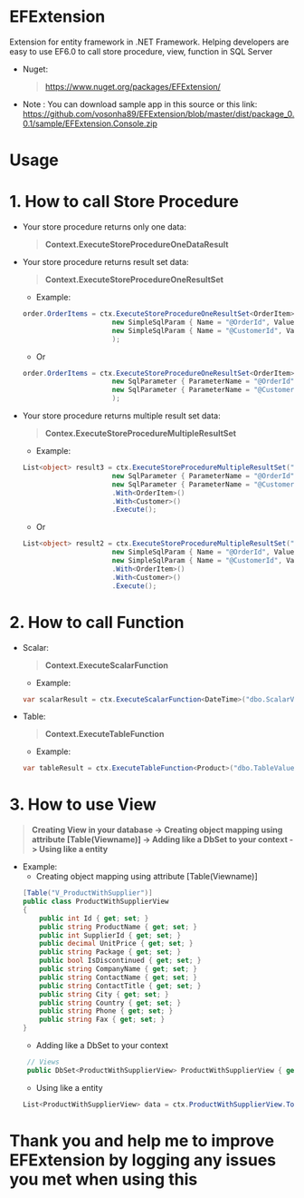 # EFExtension
Extension for entity framework in .NET Framework. Helping developers are easy to use EF6.0 to call store procedure, view, function in SQL Server
* Nuget:
  > https://www.nuget.org/packages/EFExtension/
* Note : You can download sample app in this source or this link:              https://github.com/vosonha89/EFExtension/blob/master/dist/package_0.0.1/sample/EFExtension.Console.zip
# Usage
# 1. How to call Store Procedure
- Your store procedure returns only one data: 
  > **Context.ExecuteStoreProcedureOneDataResult**
  
- Your store procedure returns result set data:
  > **Context.ExecuteStoreProcedureOneResultSet**
  * Example: 
  ```C#
  order.OrderItems = ctx.ExecuteStoreProcedureOneResultSet<OrderItem>("dbo.sp_GetOrderDetail",
                        new SimpleSqlParam { Name = "@OrderId", Value = order.Id },
                        new SimpleSqlParam { Name = "@CustomerId", Value = 1 }
                        );
  ```
  * Or
  ```C#
  order.OrderItems = ctx.ExecuteStoreProcedureOneResultSet<OrderItem>("dbo.sp_GetOrderDetail",
                        new SqlParameter { ParameterName = "@OrderId", Value = order.Id, Direction = System.Data.ParameterDirection.Input },
                        new SqlParameter { ParameterName = "@CustomerId", Value = 1, Direction = System.Data.ParameterDirection.Input }
                        );
  ```
- Your store procedure returns multiple result set data:
  > **Contex.ExecuteStoreProcedureMultipleResultSet**
  * Example: 
  ```C#
  List<object> result3 = ctx.ExecuteStoreProcedureMultipleResultSet("dbo.sp_GetOrderDetail",
                        new SqlParameter { ParameterName = "@OrderId", Value = order.Id },
                        new SqlParameter { ParameterName = "@CustomerId", Value = 1 })
                        .With<OrderItem>()
                        .With<Customer>()
                        .Execute();
  ```
  * Or
  ```C#
  List<object> result2 = ctx.ExecuteStoreProcedureMultipleResultSet("dbo.sp_GetOrderDetail",
                        new SimpleSqlParam { Name = "@OrderId", Value = order.Id },
                        new SimpleSqlParam { Name = "@CustomerId", Value = 1 })
                        .With<OrderItem>()
                        .With<Customer>()
                        .Execute();
  ```                        
# 2. How to call Function
- Scalar:
  > **Context.ExecuteScalarFunction**
  * Example:
  ```C#
  var scalarResult = ctx.ExecuteScalarFunction<DateTime>("dbo.ScalarValueFunc", DateTime.Now);
  ```
- Table:
  > **Context.ExecuteTableFunction**
  * Example:
  ```C#
  var tableResult = ctx.ExecuteTableFunction<Product>("dbo.TableValueFunc", "Sir Rodney's Scones");
  ```
# 3. How to use View
  > **Creating View in your database -> Creating object mapping using attribute [Table(Viewname)] -> Adding like a DbSet to your context -> Using like a entity**
  * Example:
    - Creating object mapping using attribute [Table(Viewname)]
    ```C#
    [Table("V_ProductWithSupplier")]
    public class ProductWithSupplierView
    {
        public int Id { get; set; }
        public string ProductName { get; set; }
        public int SupplierId { get; set; }
        public decimal UnitPrice { get; set; }
        public string Package { get; set; }
        public bool IsDiscontinued { get; set; }
        public string CompanyName { get; set; }
        public string ContactName { get; set; }
        public string ContactTitle { get; set; }
        public string City { get; set; }
        public string Country { get; set; }
        public string Phone { get; set; }
        public string Fax { get; set; }
    }
    ```
    - Adding like a DbSet to your context
    ```C#
     // Views
     public DbSet<ProductWithSupplierView> ProductWithSupplierView { get; set; }
    ```
    - Using like a entity
    ```C#
    List<ProductWithSupplierView> data = ctx.ProductWithSupplierView.ToList();
    ```
  # Thank you and help me to improve EFExtension by logging any issues you met when using this
